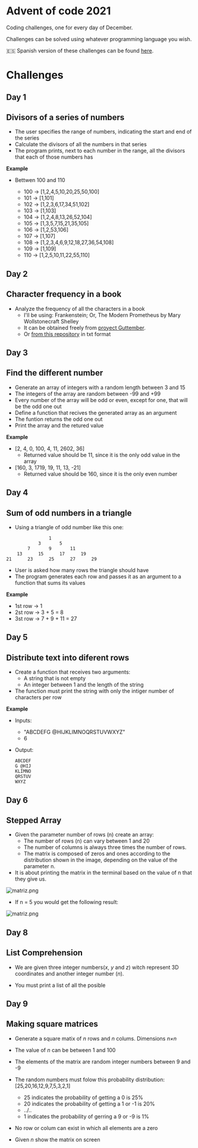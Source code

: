 # Advent of code 2021

Coding challenges, one for every day of December.

Challenges can be solved using whatever programming language you wish.

🇪🇸 Spanish version of these challenges can be found [here](https://github.com/financieras/AdventOfCode2021/blob/master/retos.ipynb).

# Challenges

## Day 1

## Divisors of a series of numbers

-   The user specifies the range of numbers, indicating the start and end of the series
-   Calculate the divisors of all the numbers in that series
-   The program prints, next to each number in the range, all the divisors that each of those numbers has

**Example**

-   Bettwen 100 and 110

    -   100 -> [1,2,4,5,10,20,25,50,100]
    -   101 -> [1,101]
    -   102 -> [1,2,3,6,17,34,51,102]
    -   103 -> [1,103]
    -   104 -> [1,2,4,8,13,26,52,104]
    -   105 -> [1,3,5,7,15,21,35,105]
    -   106 -> [1,2,53,106]
    -   107 -> [1,107]
    -   108 -> [1,2,3,4,6,9,12,18,27,36,54,108]
    -   109 -> [1,109]
    -   110 -> [1,2,5,10,11,22,55,110]

## Day 2

## Character frequency in a book

-   Analyze the frequency of all the characters in a book
    -   I'll be using: Frankenstein; Or, The Modern Prometheus by Mary Wollstonecraft Shelley
    -   It can be obtained freely from [proyect Guttember](https://www.gutenberg.org/ebooks/84).
    -   Or [from this repository](https://raw.githubusercontent.com/magnitopic/AdventOfCode2021/master/Frankenstein.txt) in txt format

## Day 3

## Find the different number

-   Generate an array of integers with a random length between 3 and 15
-   The integers of the array are random between -99 and +99
-   Every number of the array will be odd or even, except for one, that will be the odd one out
-   Define a function that recives the generated array as an argument
-   The funtion returns the odd one out
-   Print the array and the retured value

**Example**

-   [2, 4, 0, 100, 4, 11, 2602, 36]
    -   Returned value should be 11, since it is the only odd value in the array
-   [160, 3, 1719, 19, 11, 13, -21]
    -   Returned value should be 160, since it is the only even number

## Day 4

## Sum of odd numbers in a triangle

-   Using a triangle of odd number like this one:

```
				1
			3		5
		7		9		11
	13		15		17		19
21		23		25		27		29
```

-   User is asked how many rows the triangle should have
-   The program generates each row and passes it as an argument to a function that sums its values

**Example**

-   1st row -> 1
-   2st row -> 3 + 5 = 8
-   3st row -> 7 + 9 + 11 = 27

## Day 5

## Distribute text into diferent rows

-   Create a function that receives two arguments:
    -   A string that is not empty
    -   An integer between 1 and the length of the string
-   The function must print the string with only the intiger number of characters per row

**Example**

-   Inputs:
    -   "ABCDEFG @HIJKLIMNOQRSTUVWXYZ"
    -   6
-   Output:

    `ABCDEF`  
    `G @HIJ`  
    `KLIMNO`  
    `QRSTUV`  
    `WXYZ`

## Day 6

## Stepped Array

-   Given the parameter number of rows (n) create an array:
    -   The number of rows (n) can vary between 1 and 20
    -   The number of columns is always three times the number of rows.
    -   The matrix is composed of zeros and ones according to the distribution shown in the image, depending on the value of the parameter n.
-   It is about printing the matrix in the terminal based on the value of n that they give us.

![matriz.png](https://drive.google.com/uc?id=1yff9bW_yu-U1aTdbR2mTmWkD31ZPrqnc)

-   If n = 5 you would get the following result:

![matriz.png](https://drive.google.com/uc?id=1Pz5wbwCls6DAwOh2SI0Nes-011nSLTjC)

## Day 8

## List Comprehension

-   We are given three integer numbers(_x_, _y_ and _z_) witch represent 3D coordinates and another integer number (_n_).

-   You must print a list of all the posible

## Day 9

## Making square matrices

-   Generate a square matix of _n_ rows and _n_ colums. Dimensions _n×n_

-   The value of _n_ can be between 1 and 100

-   The elements of the matrix are random integer numbers between 9 and -9

-   The random numbers must folow this probability distribution: [25,20,16,12,9,7,5,3,2,1]

    -   25 indicates the probability of getting a 0 is 25%
    -   20 indicates the probability of getting a 1 or -1 is 20%
    -   ../..
    -   1 indicates the probability of gerring a 9 or -9 is 1%

-   No row or colum can exist in which all elements are a zero

-   Given _n_ show the matrix on screen
